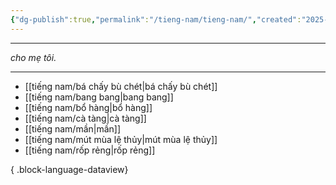 ```yaml
---
{"dg-publish":true,"permalink":"/tieng-nam/tieng-nam/","created":"2025-08-13T15:50:29.916+07:00"}
---
```



---

*cho mẹ tôi.*

---

- [[tiếng nam/bá chấy bù chét\|bá chấy bù chét]]
- [[tiếng nam/bang bang\|bang bang]]
- [[tiếng nam/bổ hàng\|bổ hàng]]
- [[tiếng nam/cà tàng\|cà tàng]]
- [[tiếng nam/mần\|mần]]
- [[tiếng nam/mút mùa lệ thủy\|mút mùa lệ thủy]]
- [[tiếng nam/rốp rẻng\|rốp rẻng]]

{ .block-language-dataview}

